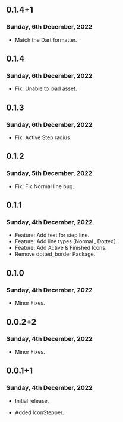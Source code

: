 ## 0.1.4+1

### Sunday, 6th December, 2022

* Match the Dart formatter.

## 0.1.4

### Sunday, 6th December, 2022

* Fix: Unable to load asset.

## 0.1.3

### Sunday, 6th December, 2022

* Fix: Active Step radius

## 0.1.2

### Sunday, 5th December, 2022

* Fix: Fix Normal line bug.

## 0.1.1

### Sunday, 4th December, 2022

* Feature: Add text for step line.
* Feature: Add line types [Normal , Dotted].
* Feature: Add Active & Finished Icons.
* Remove dotted_border Package.


## 0.1.0

### Sunday, 4th December, 2022

* Minor Fixes.

## 0.0.2+2

### Sunday, 4th December, 2022

* Minor Fixes.

## 0.0.1+1

### Sunday, 4th December, 2022

* Initial release.

* Added IconStepper.